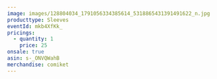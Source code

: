 ```yaml
---
image: images/128804034_1791056334385614_5318865431391491622_n.jpg
producttype: Sleeves
eventId: mkb4XfKk_
pricings:
  - quantity: 1
    price: 25
onsale: true
asin: s-_ONVQWahB
merchandise: comiket
---
```


